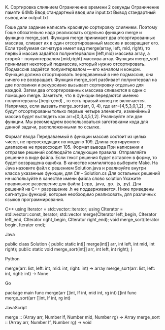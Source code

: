 K. Сортировка слиянием
Ограничение времени	2 секунды
Ограничение памяти	64Mb
Ввод	стандартный ввод или input.txt
Вывод	стандартный вывод или output.txt

Гоше дали задание написать красивую сортировку слиянием. Поэтому Гоше обязательно надо реализовать отдельно функцию merge и функцию merge_sort.
Функция merge принимает два отсортированных массива, сливает их в один отсортированный массив и возвращает его. Если требуемая сигнатура имеет вид merge(array, left, mid, right), то первый массив задаётся полуинтервалом 
[left,mid) массива array, а второй – полуинтервалом [mid,right) массива array.
Функция merge_sort принимает некоторый подмассив, который нужно отсортировать. Подмассив задаётся полуинтервалом — его началом и концом. Функция должна отсортировать передаваемый в неё подмассив, она ничего не возвращает.
Функция merge_sort разбивает полуинтервал на две половинки и рекурсивно вызывает сортировку отдельно для каждой. Затем два отсортированных массива сливаются в один с помощью merge.
Заметьте, что в функции передаются именно полуинтервалы [begin,end)
, то есть правый конец не включается. Например, если вызвать merge_sort(arr, 0, 4), где arr=[4,5,3,0,1,2]
, то будут отсортированы только первые четыре элемента, изменённый массив будет выглядеть как arr=[0,3,4,5,1,2].
Реализуйте эти две функции.
Мы рекомендуем воспользоваться заготовками кода для данной задачи, расположенными по ссылке.

Формат ввода
Передаваемый в функции массив состоит из целых чисел, не превосходящих по модулю 109. Длина сортируемого диапазона не превосходит 105.
Формат вывода
При написании и отправке решений соблюдайте следующие правила:
Отправляйте решение в виде файла. Если текст решения будет вставлен в форму, то будет возвращена ошибка.
В качестве компилятора выберите  Make.
На Java назовите файл с решением Solution.java и реализуйте внутри класса указанные функции, для C# – Solution.cs
Для остальных решений не используйте в качестве имени файла слово solution
Укажите правильное разрешение для файла (.cpp, .java, .go. .js, .py). Для решений на C++ разрешение .h не поддерживается.
Ниже приведены сигнатуры функций, которые необходимо реализовать, для различных языков программирования.

C++
using Iterator = std::vector<int>::iterator; 
using CIterator = std::vector<int>::const_iterator; 
std::vector<int> merge(CIterator left_begin, CIterator left_end, 
                       CIterator right_begin, CIterator right_end); 
void merge_sort(Iterator begin, Iterator end);

Java

public class Solution { 
        public static int[] merge(int[] arr, int left, int mid, int right); 
        public static void merge_sort(int[] arr, int left, int right); 
}

Python

merge(arr: list, left: int, mid: int, right: int) -> array 
merge_sort(arr: list, left: int, right: int) -> None

Go

package main 
func merge(arr []int, lf int, mid int, rg int) []int 
func merge_sort(arr []int, lf int, rg int)

JavaScript

merge :: (Array arr, Number lf, Number mid, Number rg) -> Array 
merge_sort :: (Array arr, Number lf, Number rg) -> void

